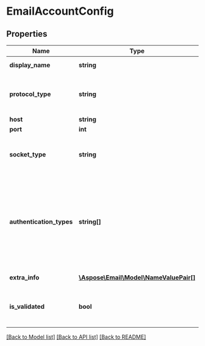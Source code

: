 # EmailAccountConfig

## Properties
Name | Type | Description | Notes
------------ | ------------- | ------------- | -------------
**display_name** | **string** | Email account display name | [optional] 
**protocol_type** | **string** | Type of connection protocol. Enum, available values: IMAP, POP3, SMTP, EWS, WebDav | 
**host** | **string** | Email account host. | [optional] 
**port** | **int** | Port. | [optional] 
**socket_type** | **string** | Enum, available values: None, SSLExplicit, SSLImplicit, SSLAuto, Auto | 
**authentication_types** | **string[]** | Supported authentication types. Items: Email account authentication types. Enum, available values: NoAuth, OAuth2, PasswordCleartext, PasswordEncrypted, SmtpAfterPop, ClientIpAddress | [optional] 
**extra_info** | [**\Aspose\Email\Model\NameValuePair[]**](NameValuePair.md) | Extra account information. | [optional] 
**is_validated** | **bool** | Determines that configuration validated. Set to false if validation skipped. | 



[[Back to Model list]](README.md#documentation-for-models) [[Back to API list]](README.md#documentation-for-api-endpoints) [[Back to README]](README.md)


